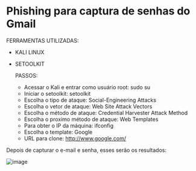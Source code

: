 # Phishing para captura de senhas do Gmail

FERRAMENTAS UTILIZADAS:

- KALI LINUX
- SETOOLKIT

  PASSOS:
  - Acessar o Kali e entrar como usuário root: sudo su
  - Iniciar o setoolkit: setoolkit
  - Escolha o tipo de ataque: Social-Engineering Attacks
  - Escolha o vetor de ataque: Web Site Attack Vectors
  - Escolha o método de ataque: Credential Harvester Attack Method
  - Escolha o proximo método de ataque: Web Templates
  - Para obter o IP da máquina: ifconfig
  - Escolha o template: Google
  - URL para clone: http://www.google.com/

Depois de capturar o e-mail e senha, esses serão os resultados:

![image](https://github.com/Giozao/oliveiragio/assets/151280204/b02e6fc0-4307-4fe0-890b-dbe77beb19bc)

